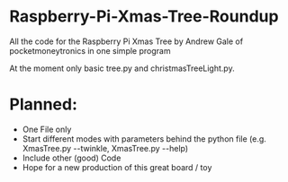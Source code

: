 # Raspberry-Pi-Xmas-Tree-Roundup
All the code for the Raspberry Pi Xmas Tree by Andrew Gale of pocketmoneytronics in one simple program

At the moment only basic tree.py and christmasTreeLight.py.

# Planned:
- One File only
- Start different modes with parameters behind the python file (e.g. XmasTree.py --twinkle, XmasTree.py --help)
- Include other (good) Code
- Hope for a new production of this great board / toy
